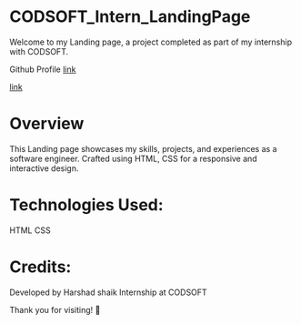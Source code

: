 # CODSOFT_Intern_LandingPage
Welcome to my Landing page, a project completed as part of my internship with CODSOFT.

Github Profile [link](https://github.com/harshad27-dev)

[link](https://images.unsplash.com/photo-1548983965-416c1920352e?q=80&w=2070&auto=format&fit=crop&ixlib=rb-4.0.3&ixid=M3wxMjA3fDB8MHxwaG90by1wYWdlfHx8fGVufDB8fHx8fA%3D%3D)
# Overview
This Landing page showcases my skills, projects, and experiences as a software engineer. Crafted using HTML, CSS for a responsive and interactive design.

# Technologies Used:
HTML
CSS

# Credits:
Developed by Harshad shaik
Internship at CODSOFT

Thank you for visiting! 🚀
